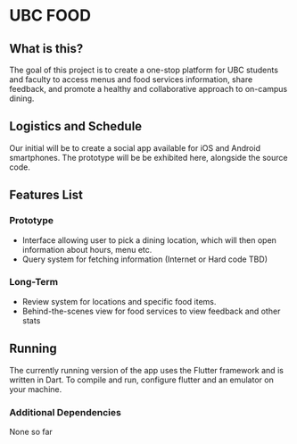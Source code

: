 # UBC FOOD

## What is this?
The goal of this project is to create a one-stop platform for UBC students and
faculty to access menus and food services information, share feedback, and promote
a healthy and collaborative approach to on-campus dining.

## Logistics and Schedule
Our initial will be to create a social app available for iOS
and Android smartphones. The prototype will be be exhibited here, alongside the source code.

## Features List
### Prototype
* Interface allowing user to pick a dining location, which will then open information
about hours, menu etc.
* Query system for fetching information (Internet or Hard code TBD)

### Long-Term
* Review system for locations and specific food items.
* Behind-the-scenes view for food services to view feedback and other stats

## Running
The currently running version of the app uses the Flutter framework and is written in Dart. To compile and run, configure flutter and an emulator on your machine.
### Additional Dependencies
None so far
